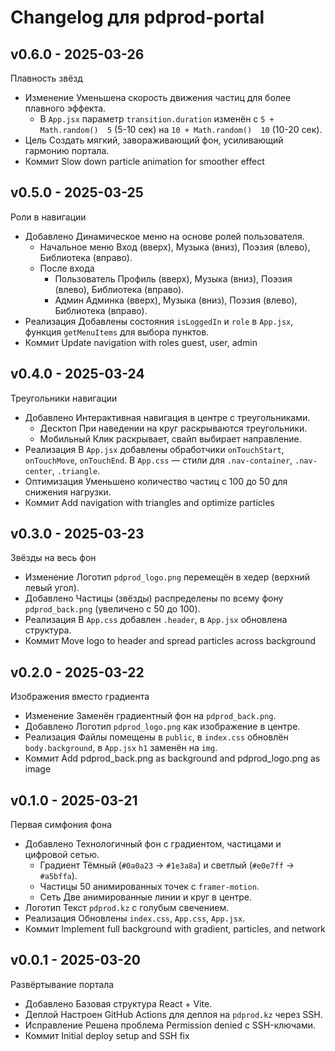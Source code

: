 # Changelog для pdprod-portal

## v0.6.0 - 2025-03-26
Плавность звёзд
- Изменение Уменьшена скорость движения частиц для более плавного эффекта.
  - В `App.jsx` параметр `transition.duration` изменён с `5 + Math.random()  5` (5-10 сек) на `10 + Math.random()  10` (10-20 сек).
- Цель Создать мягкий, завораживающий фон, усиливающий гармонию портала.
- Коммит Slow down particle animation for smoother effect

## v0.5.0 - 2025-03-25
Роли в навигации
- Добавлено Динамическое меню на основе ролей пользователя.
  - Начальное меню Вход (вверх), Музыка (вниз), Поэзия (влево), Библиотека (вправо).
  - После входа
    - Пользователь Профиль (вверх), Музыка (вниз), Поэзия (влево), Библиотека (вправо).
    - Админ Админка (вверх), Музыка (вниз), Поэзия (влево), Библиотека (вправо).
- Реализация Добавлены состояния `isLoggedIn` и `role` в `App.jsx`, функция `getMenuItems` для выбора пунктов.
- Коммит Update navigation with roles guest, user, admin

## v0.4.0 - 2025-03-24
Треугольники навигации
- Добавлено Интерактивная навигация в центре с треугольниками.
  - Десктоп При наведении на круг раскрываются треугольники.
  - Мобильный Клик раскрывает, свайп выбирает направление.
- Реализация В `App.jsx` добавлены обработчики `onTouchStart`, `onTouchMove`, `onTouchEnd`. В `App.css` — стили для `.nav-container`, `.nav-center`, `.triangle`.
- Оптимизация Уменьшено количество частиц с 100 до 50 для снижения нагрузки.
- Коммит Add navigation with triangles and optimize particles

## v0.3.0 - 2025-03-23
Звёзды на весь фон
- Изменение Логотип `pdprod_logo.png` перемещён в хедер (верхний левый угол).
- Добавлено Частицы (звёзды) распределены по всему фону `pdprod_back.png` (увеличено с 50 до 100).
- Реализация В `App.css` добавлен `.header`, в `App.jsx` обновлена структура.
- Коммит Move logo to header and spread particles across background

## v0.2.0 - 2025-03-22
Изображения вместо градиента
- Изменение Заменён градиентный фон на `pdprod_back.png`.
- Добавлено Логотип `pdprod_logo.png` как изображение в центре.
- Реализация Файлы помещены в `public`, в `index.css` обновлён `body.background`, в `App.jsx` `h1` заменён на `img`.
- Коммит Add pdprod_back.png as background and pdprod_logo.png as image

## v0.1.0 - 2025-03-21
Первая симфония фона
- Добавлено Технологичный фон с градиентом, частицами и цифровой сетью.
  - Градиент Тёмный (`#0a0a23` → `#1e3a8a`) и светлый (`#e0e7ff` → `#a5bffa`).
  - Частицы 50 анимированных точек с `framer-motion`.
  - Сеть Две анимированные линии и круг в центре.
- Логотип Текст `pdprod.kz` с голубым свечением.
- Реализация Обновлены `index.css`, `App.css`, `App.jsx`.
- Коммит Implement full background with gradient, particles, and network

## v0.0.1 - 2025-03-20
Развёртывание портала
- Добавлено Базовая структура React + Vite.
- Деплой Настроен GitHub Actions для деплоя на `pdprod.kz` через SSH.
- Исправление Решена проблема Permission denied с SSH-ключами.
- Коммит Initial deploy setup and SSH fix